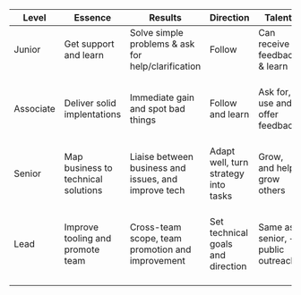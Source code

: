 

| Level     | Essence                             | Results                                              | Direction                            | Talent                            | Culture                                                 | Craft                                                               |
|-----------|-------------------------------------|------------------------------------------------------|--------------------------------------|-----------------------------------|---------------------------------------------------------|---------------------------------------------------------------------|
| Junior    | Get support and learn               | Solve simple problems & ask for help/clarification   | Follow                               | Can receive feedback & learn      | Listen and learn and question                           | Solve problems, take feedback                                       |
| Associate | Deliver solid implentations         | Immediate gain and spot bad things                   | Follow and learn                     | Ask for, use and offer feedback   | See and think of systems rather than people (in triage) | Consider larger scope, break down problems                          |
| Senior    | Map business to technical solutions | Liaise between business and issues, and improve tech | Adapt well, turn strategy into tasks | Grow, and help grow others        | Liaise with other departments and inside tech           | General code, documentation and long-term considerations            |
| Lead      | Improve tooling and promote team    | Cross-team scope, team promotion and improvement     | Set technical goals and direction    | Same as senior, + public outreach | Promote team across org                                 | Meta - improve workflows, cross-team collab, ensure interfaces work |